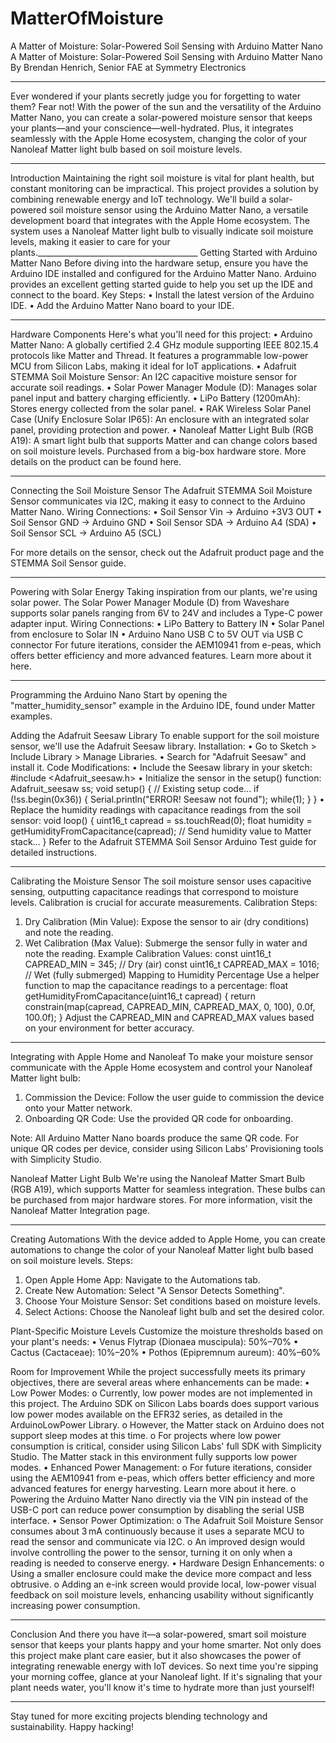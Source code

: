 # MatterOfMoisture
A Matter of Moisture: Solar-Powered Soil Sensing with Arduino Matter Nano
 A Matter of Moisture: Solar-Powered Soil Sensing with Arduino Matter Nano
By Brendan Henrich, Senior FAE at Symmetry Electronics
________________________________________
Ever wondered if your plants secretly judge you for forgetting to water them? Fear not! With the power of the sun and the versatility of the Arduino Matter Nano, you can create a solar-powered moisture sensor that keeps your plants—and your conscience—well-hydrated. Plus, it integrates seamlessly with the Apple Home ecosystem, changing the color of your Nanoleaf Matter light bulb based on soil moisture levels.
________________________________________
Introduction
Maintaining the right soil moisture is vital for plant health, but constant monitoring can be impractical. This project provides a solution by combining renewable energy and IoT technology. We'll build a solar-powered soil moisture sensor using the Arduino Matter Nano, a versatile development board that integrates with the Apple Home ecosystem. The system uses a Nanoleaf Matter light bulb to visually indicate soil moisture levels, making it easier to care for your plants.________________________________________
Getting Started with Arduino Matter Nano
Before diving into the hardware setup, ensure you have the Arduino IDE installed and configured for the Arduino Matter Nano. Arduino provides an excellent getting started guide to help you set up the IDE and connect to the board.
Key Steps:
•	Install the latest version of the Arduino IDE.
•	Add the Arduino Matter Nano board to your IDE. 
________________________________________
Hardware Components
Here's what you'll need for this project:
•	Arduino Matter Nano: A globally certified 2.4 GHz module supporting IEEE 802.15.4 protocols like Matter and Thread. It features a programmable low-power MCU from Silicon Labs, making it ideal for IoT applications.
•	Adafruit STEMMA Soil Moisture Sensor: An I2C capacitive moisture sensor for accurate soil readings.
•	Solar Power Manager Module (D): Manages solar panel input and battery charging efficiently.
•	LiPo Battery (1200mAh): Stores energy collected from the solar panel.
•	RAK Wireless Solar Panel Case (Unify Enclosure Solar IP65): An enclosure with an integrated solar panel, providing protection and power.
•	Nanoleaf Matter Light Bulb (RGB A19): A smart light bulb that supports Matter and can change colors based on soil moisture levels. Purchased from a big-box hardware store. More details on the product can be found here.
 
________________________________________
Connecting the Soil Moisture Sensor
The Adafruit STEMMA Soil Moisture Sensor communicates via I2C, making it easy to connect to the Arduino Matter Nano.
Wiring Connections:
•	Soil Sensor Vin → Arduino +3V3 OUT
•	Soil Sensor GND → Arduino GND
•	Soil Sensor SDA → Arduino A4 (SDA)
•	Soil Sensor SCL → Arduino A5 (SCL)
 
For more details on the sensor, check out the Adafruit product page and the STEMMA Soil Sensor guide.
________________________________________
Powering with Solar Energy
Taking inspiration from our plants, we're using solar power. The Solar Power Manager Module (D) from Waveshare supports solar panels ranging from 6V to 24V and includes a Type-C power adapter input.
Wiring Connections:
•	LiPo Battery to Battery IN
•	Solar Panel from enclosure to Solar IN
•	Arduino Nano USB C to 5V OUT via USB C connector
For future iterations, consider the AEM10941 from e-peas, which offers better efficiency and more advanced features. Learn more about it here.
________________________________________
Programming the Arduino Nano
Start by opening the "matter_humidity_sensor" example in the Arduino IDE, found under Matter examples.
 
Adding the Adafruit Seesaw Library
To enable support for the soil moisture sensor, we'll use the Adafruit Seesaw library.
Installation:
•	Go to Sketch > Include Library > Manage Libraries.
•	Search for "Adafruit Seesaw" and install it.
Code Modifications:
•	Include the Seesaw library in your sketch:
#include <Adafruit_seesaw.h>
•	Initialize the sensor in the setup() function:
Adafruit_seesaw ss;
void setup() {
  // Existing setup code...
  if (!ss.begin(0x36)) {
    Serial.println("ERROR! Seesaw not found");
    while(1);
  }
}
•	Replace the humidity readings with capacitance readings from the soil sensor:
void loop() {
  uint16_t capread = ss.touchRead(0);
  float humidity = getHumidityFromCapacitance(capread);
  // Send humidity value to Matter stack...
}
Refer to the Adafruit STEMMA Soil Sensor Arduino Test guide for detailed instructions.
________________________________________
Calibrating the Moisture Sensor
The soil moisture sensor uses capacitive sensing, outputting capacitance readings that correspond to moisture levels. Calibration is crucial for accurate measurements.
Calibration Steps:
1.	Dry Calibration (Min Value): Expose the sensor to air (dry conditions) and note the reading.
2.	Wet Calibration (Max Value): Submerge the sensor fully in water and note the reading.
Example Calibration Values:
const uint16_t CAPREAD_MIN = 345;  // Dry (air)
const uint16_t CAPREAD_MAX = 1016; // Wet (fully submerged)
Mapping to Humidity Percentage
Use a helper function to map the capacitance readings to a percentage:
float getHumidityFromCapacitance(uint16_t capread) {
  return constrain(map(capread, CAPREAD_MIN, CAPREAD_MAX, 0, 100), 0.0f, 100.0f);
}
Adjust the CAPREAD_MIN and CAPREAD_MAX values based on your environment for better accuracy.
________________________________________
Integrating with Apple Home and Nanoleaf
To make your moisture sensor communicate with the Apple Home ecosystem and control your Nanoleaf Matter light bulb:
1.	Commission the Device: Follow the user guide to commission the device onto your Matter network.
2.	Onboarding QR Code: Use the provided QR code for onboarding.
  
Note: All Arduino Matter Nano boards produce the same QR code. For unique QR codes per device, consider using Silicon Labs' Provisioning tools with Simplicity Studio.
   
Nanoleaf Matter Light Bulb
We're using the Nanoleaf Matter Smart Bulb (RGB A19), which supports Matter for seamless integration. These bulbs can be purchased from major hardware stores. For more information, visit the Nanoleaf Matter Integration page.
 
________________________________________
Creating Automations
With the device added to Apple Home, you can create automations to change the color of your Nanoleaf Matter light bulb based on soil moisture levels.
Steps:
1.	Open Apple Home App: Navigate to the Automations tab.
2.	Create New Automation: Select "A Sensor Detects Something".
3.	Choose Your Moisture Sensor: Set conditions based on moisture levels.
4.	Select Actions: Choose the Nanoleaf light bulb and set the desired color.
  
Plant-Specific Moisture Levels
Customize the moisture thresholds based on your plant's needs:
•	Venus Flytrap (Dionaea muscipula): 50%–70%
•	Cactus (Cactaceae): 10%–20%
•	Pothos (Epipremnum aureum): 40%–60%

Room for Improvement
While the project successfully meets its primary objectives, there are several areas where enhancements can be made:
•	Low Power Modes:
o	Currently, low power modes are not implemented in this project. The Arduino SDK on Silicon Labs boards does support various low power modes available on the EFR32 series, as detailed in the ArduinoLowPower Library.
o	However, the Matter stack on Arduino does not support sleep modes at this time.
o	For projects where low power consumption is critical, consider using Silicon Labs' full SDK with Simplicity Studio. The Matter stack in this environment fully supports low power modes.
•	Enhanced Power Management:
o	For future iterations, consider using the AEM10941 from e-peas, which offers better efficiency and more advanced features for energy harvesting. Learn more about it here.
o	Powering the Arduino Matter Nano directly via the VIN pin instead of the USB-C port can reduce power consumption by disabling the serial USB interface.
•	Sensor Power Optimization:
o	The Adafruit Soil Moisture Sensor consumes about 3 mA continuously because it uses a separate MCU to read the sensor and communicate via I2C.
o	An improved design would involve controlling the power to the sensor, turning it on only when a reading is needed to conserve energy.
•	Hardware Design Enhancements:
o	Using a smaller enclosure could make the device more compact and less obtrusive.
o	Adding an e-ink screen would provide local, low-power visual feedback on soil moisture levels, enhancing usability without significantly increasing power consumption.


________________________________________
Conclusion
And there you have it—a solar-powered, smart soil moisture sensor that keeps your plants happy and your home smarter. Not only does this project make plant care easier, but it also showcases the power of integrating renewable energy with IoT devices.
So next time you're sipping your morning coffee, glance at your Nanoleaf light. If it's signaling that your plant needs water, you'll know it's time to hydrate more than just yourself!
________________________________________
Stay tuned for more exciting projects blending technology and sustainability. Happy hacking!


